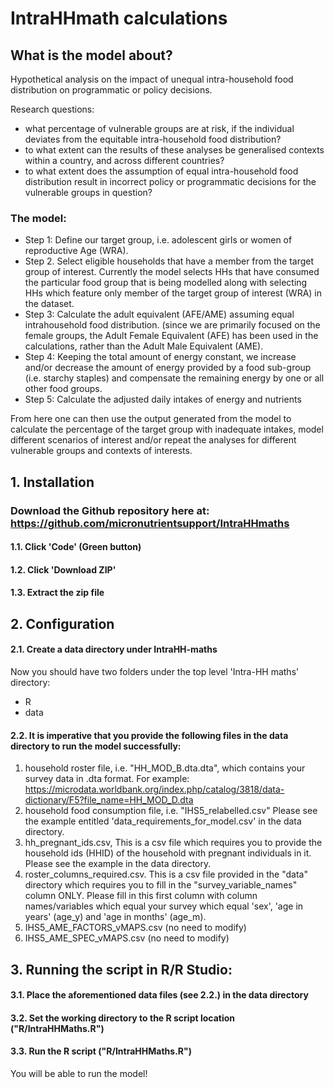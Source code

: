 # IntraHHmath calculations

## What is the model about? 
Hypothetical analysis on the impact of unequal intra-household food distribution on programmatic or policy decisions. 

Research questions:
- what percentage of vulnerable groups are at risk, if the individual deviates from the equitable intra-household food distribution? 
- to what extent can the results of these analyses be generalised contexts within a country, and across different countries?
- to what extent does the assumption of equal intra-household food distribution result in incorrect policy or programmatic decisions for the vulnerable groups in question?

### The model: 

 - Step 1: Define our target group, i.e. adolescent girls or women of reproductive Age (WRA).
 - Step 2. Select eligible households that have a member from the target group of interest. Currently the model selects HHs that have consumed the particular food group that is being modelled along with selecting HHs which feature only member of the target group of interest (WRA) in the dataset. 
 - Step 3: Calculate the adult equivalent (AFE/AME) assuming equal intrahousehold food distribution. (since we are primarily focused on the female groups, the Adult Female Equivalent (AFE) has been used in the calculations, rather than the Adult Male Equivalent (AME). 
 - Step 4: Keeping the total amount of energy constant, we increase and/or decrease the amount of energy provided by a food sub-group (i.e. starchy staples) and compensate the remaining energy by one or all other food groups. 
 - Step 5: Calculate the adjusted daily intakes of energy and nutrients

From here one can then use the output generated from the model to calculate the percentage of the target group with inadequate intakes, model different scenarios of interest and/or repeat the analyses for different vulnerable groups and contexts of interests. 

## 1. Installation

### Download the Github repository here at: https://github.com/micronutrientsupport/IntraHHmaths

#### 1.1. Click 'Code' (Green button) 
#### 1.2. Click 'Download ZIP'
#### 1.3. Extract the zip file

## 2. Configuration

#### 2.1. Create a data directory under IntraHH-maths
Now you should have two folders under the top level 'Intra-HH maths' directory:
- R 
- data 

#### 2.2. It is imperative that you provide the following files in the data directory to run the model successfully: 
1. household roster file, i.e. "HH_MOD_B.dta.dta", which contains your survey data in .dta format. For example: https://microdata.worldbank.org/index.php/catalog/3818/data-dictionary/F5?file_name=HH_MOD_D.dta
2. household food consumption file, i.e. "IHS5_relabelled.csv" Please see the example entitled 'data_requirements_for_model.csv' in the data directory.
3. hh_pregnant_ids.csv, This is a csv file which requires you to provide the household ids (HHID) of the household with pregnant individuals in it. Please see the example in the data directory.
4. roster_columns_required.csv. This is a csv file provided in the "data" directory which requires you to fill in the "survey_variable_names" column ONLY. Please fill in this first column with column names/variables which equal your survey which
equal 'sex', 'age in years' (age_y) and 'age in months' (age_m).
5. IHS5_AME_FACTORS_vMAPS.csv (no need to modify)
6. IHS5_AME_SPEC_vMAPS.csv (no need to modify)

## 3. Running the script in R/R Studio:

#### 3.1. Place the aforementioned data files (see 2.2.) in the data directory 
#### 3.2. Set the working directory to the R script location ("R/IntraHHMaths.R")
#### 3.3. Run the R script ("R/IntraHHMaths.R")

You will be able to run the model!

